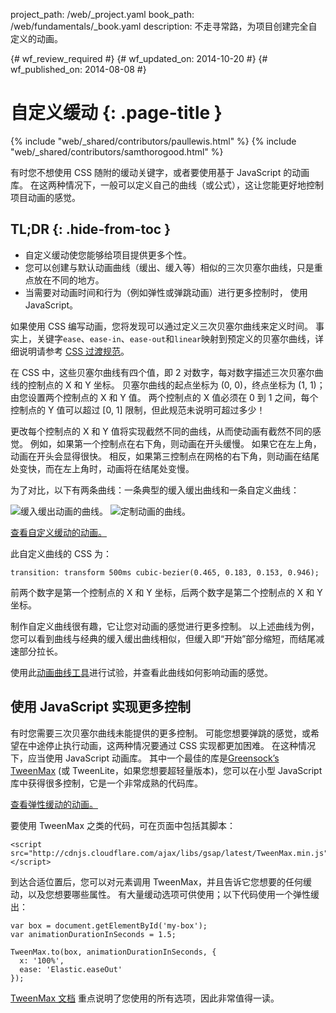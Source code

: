 project_path: /web/_project.yaml
book_path: /web/fundamentals/_book.yaml
description: 不走寻常路，为项目创建完全自定义的动画。

{# wf_review_required #}
{# wf_updated_on: 2014-10-20 #}
{# wf_published_on: 2014-08-08 #}

# 自定义缓动 {: .page-title }

{% include "web/_shared/contributors/paullewis.html" %}
{% include "web/_shared/contributors/samthorogood.html" %}


有时您不想使用 CSS 随附的缓动关键字，或者要使用基于 JavaScript 的动画库。 在这两种情况下，一般可以定义自己的曲线（或公式），这让您能更好地控制项目动画的感觉。

## TL;DR {: .hide-from-toc }
- 自定义缓动使您能够给项目提供更多个性。
- 您可以创建与默认动画曲线（缓出、缓入等）相似的三次贝塞尔曲线，只是重点放在不同的地方。
- 当需要对动画时间和行为（例如弹性或弹跳动画）进行更多控制时， 使用 JavaScript。


如果使用 CSS 编写动画，您将发现可以通过定义三次贝塞尔曲线来定义时间。 事实上，关键字`ease`、`ease-in`、`ease-out`和`linear`映射到预定义的贝塞尔曲线，详细说明请参考 [CSS 过渡规范](http://www.w3.org/TR/css3-transitions/)。

在 CSS 中，这些贝塞尔曲线有四个值，即 2 对数字，每对数字描述三次贝塞尔曲线的控制点的 X 和 Y 坐标。  贝塞尔曲线的起点坐标为 (0, 0)，终点坐标为 (1, 1)；由您设置两个控制点的 X 和 Y 值。 两个控制点的 X 值必须在 0 到 1 之间，每个控制点的 Y 值可以超过 [0, 1] 限制，但此规范未说明可超过多少！

更改每个控制点的 X 和 Y 值将实现截然不同的曲线，从而使动画有截然不同的感觉。 例如，如果第一个控制点在右下角，则动画在开头缓慢。 如果它在左上角，动画在开头会显得很快。 相反，如果第三控制点在网格的右下角，则动画在结尾处变快，而在左上角时，动画将在结尾处变慢。

为了对比，以下有两条曲线：一条典型的缓入缓出曲线和一条自定义曲线：

<img src="imgs/ease-in-out-markers.png" style="display: inline; max-width: 300px" alt="缓入缓出动画的曲线。" />
<img src="imgs/custom.png" style="display: inline; max-width: 300px" alt="定制动画的曲线。" />

<a href="https://googlesamples.github.io/web-fundamentals/samples/../fundamentals/design-and-ui/animations/box-move-custom-curve.html">查看自定义缓动的动画。</a>

此自定义曲线的 CSS 为：


    transition: transform 500ms cubic-bezier(0.465, 0.183, 0.153, 0.946);
    

前两个数字是第一个控制点的 X 和 Y 坐标，后两个数字是第二个控制点的 X 和 Y 坐标。

制作自定义曲线很有趣，它让您对动画的感觉进行更多控制。 以上述曲线为例，您可以看到曲线与经典的缓入缓出曲线相似，但缓入即“开始”部分缩短，而结尾减速部分拉长。

使用此<a href="https://googlesamples.github.io/web-fundamentals/samples/../fundamentals/design-and-ui/animations/curve-playground.html">动画曲线工具</a>进行试验，并查看此曲线如何影响动画的感觉。

## 使用 JavaScript 实现更多控制

有时您需要三次贝塞尔曲线未能提供的更多控制。 可能您想要弹跳的感觉，或希望在中途停止执行动画，这两种情况要通过 CSS 实现都更加困难。 在这种情况下，应当使用 JavaScript 动画库。 其中一个最佳的库是[Greensock’s TweenMax](https://github.com/greensock/GreenSock-JS/tree/master/src/minified) (或 TweenLite，如果您想要超轻量版本)，您可以在小型 JavaScript 库中获得很多控制，它是一个非常成熟的代码库。

<a href="https://googlesamples.github.io/web-fundamentals/samples/../fundamentals/design-and-ui/animations/box-move-elastic.html">查看弹性缓动的动画。</a>

要使用 TweenMax 之类的代码，可在页面中包括其脚本：


    <script src="http://cdnjs.cloudflare.com/ajax/libs/gsap/latest/TweenMax.min.js"></script>
    

到达合适位置后，您可以对元素调用 TweenMax，并且告诉它您想要的任何缓动，以及您想要哪些属性。 有大量缓动选项可供使用；以下代码使用一个弹性缓出：


    var box = document.getElementById('my-box');
    var animationDurationInSeconds = 1.5;
    
    TweenMax.to(box, animationDurationInSeconds, {
      x: '100%',
      ease: 'Elastic.easeOut'
    });
    

[TweenMax 文档](http://greensock.com/docs/#/HTML5/GSAP/TweenMax/) 重点说明了您使用的所有选项，因此非常值得一读。



